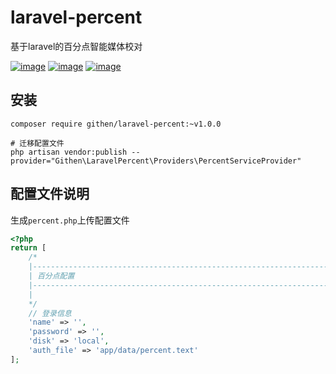 # laravel-percent

基于laravel的百分点智能媒体校对

[![image](https://img.shields.io/github/stars/jiaoyu-cn/laravel-percent)](https://github.com/jiaoyu-cn/laravel-percent/stargazers)
[![image](https://img.shields.io/github/forks/jiaoyu-cn/laravel-percent)](https://github.com/jiaoyu-cn/laravel-percent/network/members)
[![image](https://img.shields.io/github/issues/jiaoyu-cn/laravel-percent)](https://github.com/jiaoyu-cn/laravel-percent/issues)

## 安装

```shell
composer require githen/laravel-percent:~v1.0.0

# 迁移配置文件
php artisan vendor:publish --provider="Githen\LaravelPercent\Providers\PercentServiceProvider"
```

## 配置文件说明

生成`percent.php`上传配置文件

```php
<?php
return [
    /*
    |--------------------------------------------------------------------------
    | 百分点配置
    |--------------------------------------------------------------------------
    |
    */
    // 登录信息
    'name' => '',
    'password' => '',
    'disk' => 'local',
    'auth_file' => 'app/data/percent.text'
];
```
